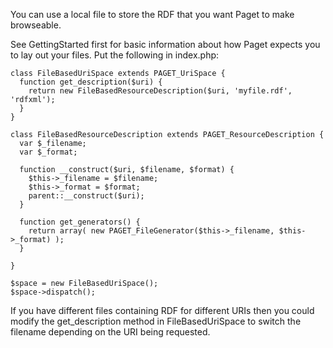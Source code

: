 You can use a local file to store the RDF that you want Paget to make browseable.

See GettingStarted first for basic information about how Paget expects you to lay out your files. Put the following in index.php:

```
class FileBasedUriSpace extends PAGET_UriSpace {
  function get_description($uri) {
    return new FileBasedResourceDescription($uri, 'myfile.rdf', 'rdfxml'); 
  } 
}

class FileBasedResourceDescription extends PAGET_ResourceDescription {
  var $_filename;
  var $_format;

  function __construct($uri, $filename, $format) {
    $this->_filename = $filename;
    $this->_format = $format;
    parent::__construct($uri);  
  }

  function get_generators() {
    return array( new PAGET_FileGenerator($this->_filename, $this->_format) );
  }

}

$space = new FileBasedUriSpace();
$space->dispatch();
```

If you have different files containing RDF for different URIs then you could modify the get\_description method in FileBasedUriSpace to switch the filename depending on the URI being requested.